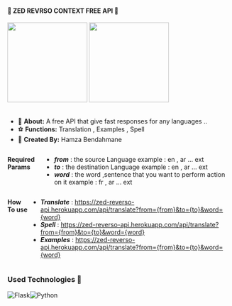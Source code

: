 #### 👋 ZED REVRSO CONTEXT FREE API 👋
<img src="https://zedalgeria.com/image004.png" height="180">
<img src="https://toutesleslangues.files.wordpress.com/2016/12/unnamed-640x400.png" height="180"><br><br>

<div style='display: flex;'>

- 🌱 **About:** A free API that give fast responses for any languages ..
- ⚽ **Functions:** Translation , Examples , Spell
- 💬 **Created By:** Hamza Bendahmane
</div>
<div style='display: flex;'>

  
**Required Params**
  
 - ***from*** : the source Language example : en , ar ... ext
 - ***to*** : the destination Language example : en , ar ... ext
 - ***word*** : the word ,sentence that you want to perform action on it example : fr , ar ... ext
  
  </div>

<div style='display: flex;'>
  
  
**How To use**


- ***Translate*** : https://zed-reverso-api.herokuapp.com/api/translate?from={from}&to={to}&word={word}
- ***Spell*** :  https://zed-reverso-api.herokuapp.com/api/translate?from={from}&to={to}&word={word}
- ***Examples*** :  https://zed-reverso-api.herokuapp.com/api/translate?from={from}&to={to}&word={word}
</div>



### Used Technologies 🔭

<div style='display: flex;'>
  <img alt="Flask" src="https://img.shields.io/badge/flask-%23323330.svg?style=for-the-badge&logo=flask&logoColor=%23F7DF1E" />
  <img alt="Python" src="https://img.shields.io/badge/python-%2314354C.svg?style=for-the-badge&logo=python&logoColor=white" />
</div>
